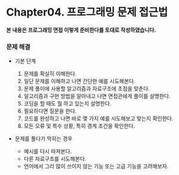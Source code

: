 # Chapter04. 프로그래밍 문제 접근법

**본 내용은 프로그래밍 면접 이렇게 준비한다를 토대로 작성하였습니다.**



### 문제 해결
* 기본 단계
  1. 문제를 확실히 이해한다.
  2. 일단 문제를 이해하고 나면 간단한 예를 시도해본다.
  3. 문제 풀이에 사용할 알고리즘과 자료구조에 초점을 맞춘다.
  4. 알고리즘과 구현 방법을 알아내고 나면 면접관에게 풀이를 설명한다.
  5. 코딩을 할 때도 뭘 하고 있는지 설명한다.
  6. 필요하다면 질문을 한다.
  7. 코드를 완성하고 나면 바로 몇 가지 예를 시도해보고 맞는지 확인한다.
  8. 모든 오류 및 특수 상황, 특히 경계 조건을 확인한다.

* 문제를 풀다가 막히는 경우
  * 예시를 다시 따져본다.
  * 다른 자료구조를 시도해본다.
  * 언어에서 그리 많이 쓰이지 않는 기능 또는 고급 기능을 고려해보자.
